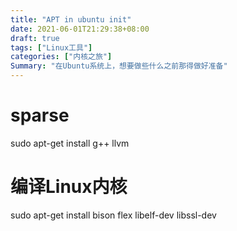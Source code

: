```yaml
---
title: "APT in ubuntu init"
date: 2021-06-01T21:29:38+08:00
draft: true
tags: ["Linux工具"]
categories: ["内核之旅"]
Summary: "在Ubuntu系统上，想要做些什么之前那得做好准备"
---
```


# sparse
sudo apt-get install g++ llvm

# 编译Linux内核

sudo apt-get install bison flex libelf-dev libssl-dev